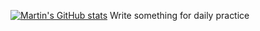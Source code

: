 [![Martin's GitHub stats](https://github-readme-stats.vercel.app/api?username=xixiangzouyibian)](https://github.com/anuraghazra/github-readme-stats)
Write something for daily practice
